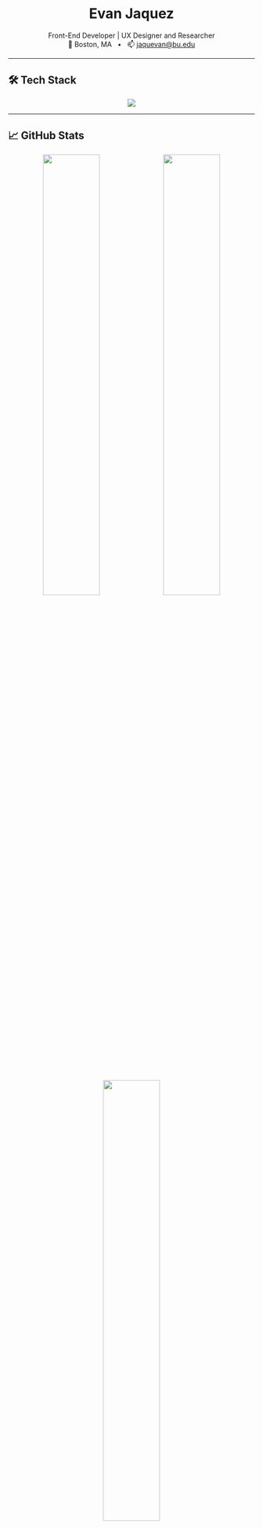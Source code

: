 <h1 align="center">Evan Jaquez</h1>

<p align="center">
  Front-End Developer | UX Designer and Researcher <br />
  📍 Boston, MA &nbsp; • &nbsp; 📫 <a href="mailto:jaquevan@bu.edu">jaquevan@bu.edu</a>
</p>

---

## 🛠 Tech Stack

<p align="center">
  <img src="https://skillicons.dev/icons?i=react,nextjs,ts,js,html,css,tailwind,styledcomponents,mui,figma,jest,git,vim,bash,py,java&theme=light" />
</p>

---

## 📈 GitHub Stats

<p align="center">
  <img src="https://github-readme-stats.vercel.app/api?username=jaquevan&show_icons=true&theme=gruvbox&hide_border=true" width="48%" />
  <img src="https://github-readme-streak-stats.herokuapp.com?user=jaquevan&theme=gruvbox&hide_border=true" width="48%" />
</p>

<p align="center">
  <img src="https://github-readme-stats.vercel.app/api/top-langs/?username=jaquevan&layout=compact&theme=gruvbox&hide_border=true" width="48%" />
</p>

---

## 🌐 Contact

- 📧 Email: [jaquevan@bu.edu](mailto:jaquevan@bu.edu)
- 💼 [LinkedIn]([https://www.linkedin.com/in/evanjaquez/](https://www.linkedin.com/in/evan-jaquez-118b5b294/))
- 🌐 [Portfolio](https://www.jaquevan.com/) 

---

<p align="center">
  <img src="https://visitcount.itsvg.in/api?id=jaquevan&label=Profile%20Views&color=12&icon=5&pretty=true" />
</p>
